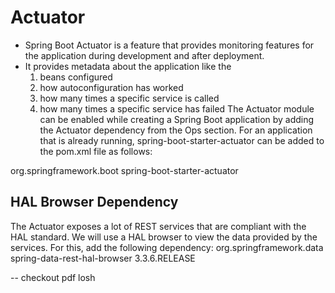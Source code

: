 # Actuator
 - Spring Boot Actuator is a feature that provides monitoring features for the
application during development and after deployment.
 - It provides metadata about the application like the
    1. beans configured
    2. how autoconfiguration has worked
    3. how many times a specific service is called
    4. how many times a specific service has failed
The Actuator module can be enabled while creating a Spring Boot application by adding the Actuator dependency from the Ops section. For an application that is already running, spring-boot-starter-actuator can be added to the pom.xml file as follows:
<dependency>
    <groupId>org.springframework.boot</groupId>
    <artifactId>spring-boot-starter-actuator</artifactId>
</dependency>

## HAL Browser Dependency
The Actuator exposes a lot of REST services that are compliant with the HAL standard. We will use
a HAL browser to view the data provided by the services. For this, add the following dependency:
<dependency>
<groupId>org.springframework.data</groupId>
    <artifactId>spring-data-rest-hal-browser</artifactId>
    <version>3.3.6.RELEASE</version>
</dependency>

-- checkout pdf losh